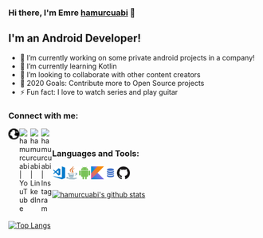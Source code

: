 ### Hi there, I'm Emre  [hamurcuabi][website] 👋


## I'm an Android Developer!

- 🔭 I’m currently working on some private android projects in a company!
- 🌱 I’m currently learning Kotlin
- 👯 I’m looking to collaborate with other content creators
- 🥅 2020 Goals: Contribute more to Open Source projects
- ⚡ Fun fact: I love to watch series and play guitar


### Connect with me:

[<img align="left" alt="hamurcuabi" width="22px" src="https://raw.githubusercontent.com/iconic/open-iconic/master/svg/globe.svg" />][website]
[<img align="left" alt="hamurcuabi | YouTube" width="22px" src="https://cdn.jsdelivr.net/npm/simple-icons@v3/icons/youtube.svg" />][youtube]
[<img align="left" alt="hamurcuabi | LinkedIn" width="22px" src="https://cdn.jsdelivr.net/npm/simple-icons@v3/icons/linkedin.svg" />][linkedin]
[<img align="left" alt="hamurcuabi | Instagram" width="22px" src="https://cdn.jsdelivr.net/npm/simple-icons@v3/icons/instagram.svg" />][instagram]

<br />

### Languages and Tools:

<img align="left" alt="Visual Studio Code" width="26px" src="https://raw.githubusercontent.com/github/explore/80688e429a7d4ef2fca1e82350fe8e3517d3494d/topics/visual-studio-code/visual-studio-code.png" />
<img align="left" alt="Java" width="26px" src="https://raw.githubusercontent.com/github/explore/78df643247d429f6cc873026c0622819ad797942/topics/java/java.png" />
<img align="left" alt="Android" width="26px" src="https://raw.githubusercontent.com/github/explore/78df643247d429f6cc873026c0622819ad797942/topics/android/android.png" />
<img align="left" alt="Android" width="26px" src="https://raw.githubusercontent.com/github/explore/78df643247d429f6cc873026c0622819ad797942/topics/kotlin/kotlin.png" />
<img align="left" alt="SQL" width="26px" src="https://raw.githubusercontent.com/github/explore/80688e429a7d4ef2fca1e82350fe8e3517d3494d/topics/sql/sql.png" />
<img align="left" alt="GitHub" width="26px" src="https://raw.githubusercontent.com/github/explore/78df643247d429f6cc873026c0622819ad797942/topics/github/github.png" />

<br />
<br />

[![hamurcuabi's github stats](https://github-readme-stats.vercel.app/api?username=hamurcuabi&show_icons=true&count_private=true)](https://github.com/anuraghazra/github-readme-stats)

<br />

[![Top Langs](https://github-readme-stats.vercel.app/api/top-langs/?username=hamurcuabi&layout=compact&hide=javascript,html,css)](https://github.com/anuraghazra/github-readme-stats)

[website]: https://emrehamurcu.com
[youtube]: https://www.youtube.com/channel/UCsgjCOoNyeg-9pmFWEN4dZw
[instagram]: https://www.instagram.com/e.hmrc/?hl=tr
[linkedin]: https://www.linkedin.com/in/hamurcu-emre/
